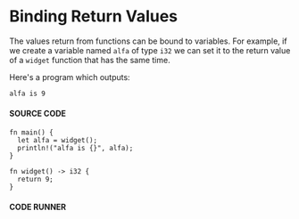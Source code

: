 # Binding Return Values

The values return from functions can
be bound to variables. For example,
if we create a variable named `alfa`
of type `i32` we can set it to
the return value of a `widget`
function that has the same time.

Here's a program which outputs:

```txt
alfa is 9
```

#### SOURCE CODE

```rust,noplayground,EXAMPLE1
fn main() {
  let alfa = widget();
  println!("alfa is {}", alfa);
}

fn widget() -> i32 {
  return 9;
}
```

#### CODE RUNNER

```rust, editable, CODE1

```
